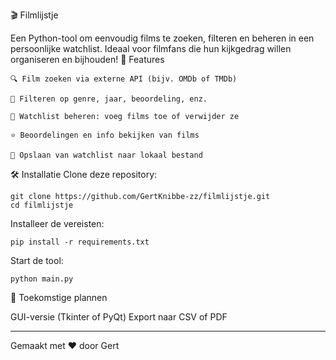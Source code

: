 🎬 Filmlijstje

Een Python-tool om eenvoudig films te zoeken, filteren en beheren in een persoonlijke watchlist. Ideaal voor filmfans die hun kijkgedrag willen organiseren en bijhouden!
🚀 Features

    🔍 Film zoeken via externe API (bijv. OMDb of TMDb)

    🎯 Filteren op genre, jaar, beoordeling, enz.

    📝 Watchlist beheren: voeg films toe of verwijder ze

    ⭐ Beoordelingen en info bekijken van films

    💾 Opslaan van watchlist naar lokaal bestand

🛠️ Installatie
Clone deze repository:

    git clone https://github.com/GertKnibbe-zz/filmlijstje.git
    cd filmlijstje
Installeer de vereisten:

    pip install -r requirements.txt

Start de tool:

    python main.py

🔧 Toekomstige plannen

  GUI-versie (Tkinter of PyQt)
  Export naar CSV of PDF

________________________
Gemaakt met ❤️ door Gert
